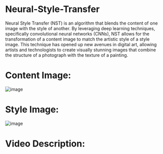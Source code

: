 # Neural-Style-Transfer
Neural Style Transfer (NST) is an algorithm that blends the content of one image with the style of another. By leveraging deep learning techniques, specifically convolutional neural networks (CNNs), NST allows for the transformation of a content image to match the artistic style of a style image. This technique has opened up new avenues in digital art, allowing artists and technologists to create visually stunning images that combine the structure of a photograph with the texture of a painting.

# Content Image:
![image](https://github.com/murph1234/Neural-Style-Transfer/assets/98601458/290ed998-12dd-491a-ad32-edc1444f3184)

# Style Image:
![image](https://github.com/murph1234/Neural-Style-Transfer/assets/98601458/cfb89d46-652f-4b61-b37f-bf23788bf8cb)

# Video Description:


